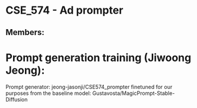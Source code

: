 # CSE_574 - Ad prompter
## Members:

# Prompt generation training (Jiwoong Jeong):
Prompt generator: jeong-jasonji/CSE574_prompter finetuned for our purposes from the baseline model: Gustavosta/MagicPrompt-Stable-Diffusion
